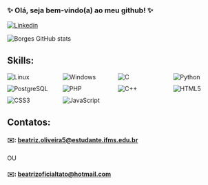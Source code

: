 ### ✨ Olá, seja bem-vindo(a) ao meu github! ✨

[![Linkedin](https://img.shields.io/badge/LinkedIn-0077B5?style=for-the-badge&logo=linkedin&logoColor=white)](https://linkedin.com/in/beatrizborgex)

![Borges GitHub stats](https://github-readme-stats.vercel.app/api?username=beatrizborgex&show_icons=true&theme=onedark)

## Skills:

<div style="display: grid; grid-template-columns: repeat(auto-fit, minmax(100px, 1fr)); gap: 10px;">
    <img alt="Linux" src="https://img.shields.io/badge/Linux-FCC624?style=for-the-badge&logo=linux&logoColor=black"/>
    <img alt="Windows" src="https://img.shields.io/badge/Windows-0078D6?style=for-the-badge&logo=windows&logoColor=white"/>
    <img alt="C" src="https://img.shields.io/badge/c-%2300599C.svg?style=for-the-badge&logo=c&logoColor=white"/>
    <img alt="Python" src="https://img.shields.io/badge/Python-14354C?style=for-the-badge&logo=python&logoColor=white"/>
    <img alt="PostgreSQL" src="https://img.shields.io/badge/PostgreSQL-316192?style=for-the-badge&logo=postgresql&logoColor=white"/>
    <img alt="PHP" src="https://img.shields.io/badge/PHP-777BB4?style=for-the-badge&logo=php&logoColor=white"/>
    <img alt="C++" src="https://img.shields.io/badge/C%2B%2B-00599C?style=for-the-badge&logo=c%2B%2B&logoColor=white"/>
    <img alt="HTML5" src="https://img.shields.io/badge/HTML-239120?style=for-the-badge&logo=html5&logoColor=white"/>
    <img alt="CSS3" src="https://img.shields.io/badge/css3-%231572B6.svg?style=for-the-badge&logo=css3&logoColor=white"/>
    <img alt="JavaScript" src="https://img.shields.io/badge/JavaScript-F7DF1E?style=for-the-badge&logo=javascript&logoColor=black"/>
</div>

## Contatos:
#### ✉️: beatriz.oliveira5@estudante.ifms.edu.br  
OU 
#### ✉️: beatrizoficialtato@hotmail.com<br/>



